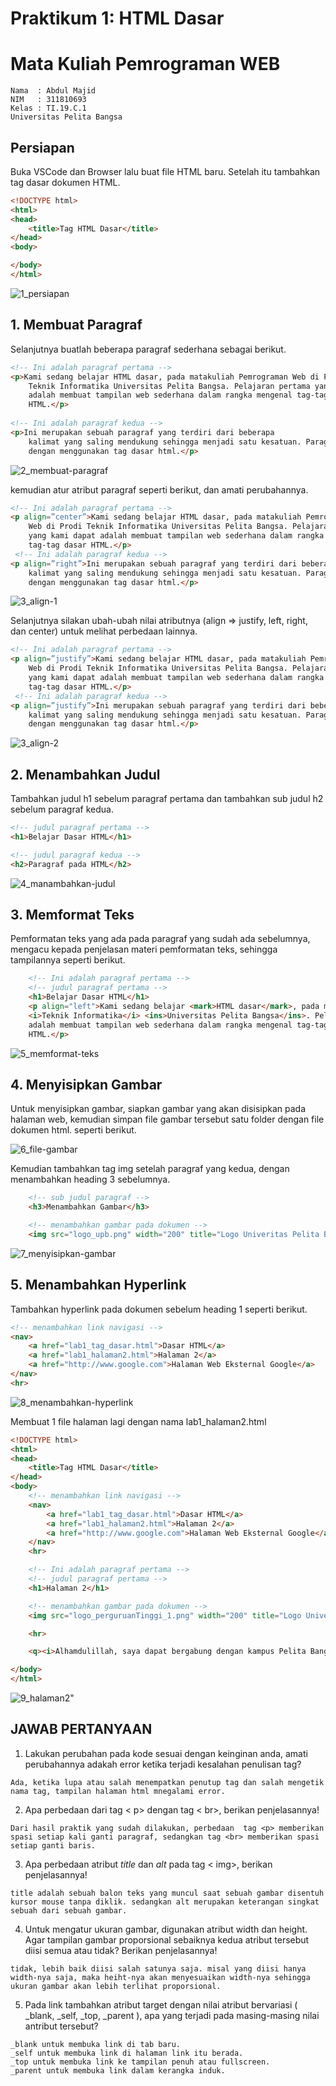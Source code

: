 # Praktikum 1: HTML Dasar
# Mata Kuliah Pemrograman WEB
```
Nama  : Abdul Majid
NIM   : 311810693
Kelas : TI.19.C.1
Universitas Pelita Bangsa
```
## Persiapan
Buka VSCode dan Browser lalu buat file HTML baru. Setelah itu tambahkan tag dasar dokumen HTML.
```html
<!DOCTYPE html>
<html>
<head>
    <title>Tag HTML Dasar</title>
</head>
<body>

</body>
</html>
```
![1_persiapan](https://user-images.githubusercontent.com/81838946/113591534-32e6a280-965e-11eb-9e70-ba146dad2858.PNG)

## 1. Membuat Paragraf
Selanjutnya buatlah beberapa paragraf sederhana sebagai berikut.
```html
<!-- Ini adalah paragraf pertama -->
<p>Kami sedang belajar HTML dasar, pada matakuliah Pemrograman Web di Prodi 
    Teknik Informatika Universitas Pelita Bangsa. Pelajaran pertama yang kami dapat 
    adalah membuat tampilan web sederhana dalam rangka mengenal tag-tag dasar 
    HTML.</p>
    
<!-- Ini adalah paragraf kedua -->
<p>Ini merupakan sebuah paragraf yang terdiri dari beberapa 
    kalimat yang saling mendukung sehingga menjadi satu kesatuan. Paragraf dibuat 
    dengan menggunakan tag dasar html.</p>
```
![2_membuat-paragraf](https://user-images.githubusercontent.com/81838946/113591985-cd46e600-965e-11eb-8db4-2d710248ef90.PNG)

kemudian atur atribut paragraf seperti berikut, dan amati perubahannya.
```html
<!-- Ini adalah paragraf pertama -->
<p align=”center”>Kami sedang belajar HTML dasar, pada matakuliah Pemrograman 
    Web di Prodi Teknik Informatika Universitas Pelita Bangsa. Pelajaran pertama 
    yang kami dapat adalah membuat tampilan web sederhana dalam rangka mengenal 
    tag-tag dasar HTML.</p>
 <!-- Ini adalah paragraf kedua -->
<p align=”right”>Ini merupakan sebuah paragraf yang terdiri dari beberapa 
    kalimat yang saling mendukung sehingga menjadi satu kesatuan. Paragraf dibuat 
    dengan menggunakan tag dasar html.</p>
```
![3_align-1](https://user-images.githubusercontent.com/81838946/113592776-ca002a00-965f-11eb-9963-d75bd4298a8d.PNG)

Selanjutnya silakan ubah-ubah nilai atributnya (align => justify, left, right, dan center) untuk melihat perbedaan lainnya.
```html
<!-- Ini adalah paragraf pertama -->
<p align=”justify”>Kami sedang belajar HTML dasar, pada matakuliah Pemrograman 
    Web di Prodi Teknik Informatika Universitas Pelita Bangsa. Pelajaran pertama 
    yang kami dapat adalah membuat tampilan web sederhana dalam rangka mengenal 
    tag-tag dasar HTML.</p>
 <!-- Ini adalah paragraf kedua -->
<p align=”justify”>Ini merupakan sebuah paragraf yang terdiri dari beberapa 
    kalimat yang saling mendukung sehingga menjadi satu kesatuan. Paragraf dibuat 
    dengan menggunakan tag dasar html.</p>
```
![3_align-2](https://user-images.githubusercontent.com/81838946/113593005-151a3d00-9660-11eb-8e22-eff87a057120.PNG)

## 2. Menambahkan Judul
Tambahkan judul h1 sebelum paragraf pertama dan tambahkan sub judul h2 sebelum paragraf kedua.
```html
<!-- judul paragraf pertama -->
<h1>Belajar Dasar HTML</h1>

<!-- judul paragraf kedua -->
<h2>Paragraf pada HTML</h2>
```
![4_manambahkan-judul](https://user-images.githubusercontent.com/81838946/113593620-d0db6c80-9660-11eb-99cc-f0bdfc2f6e63.PNG)

## 3. Memformat Teks
Pemformatan teks yang ada pada paragraf yang sudah ada sebelumnya, mengacu kepada penjelasan materi pemformatan teks, sehingga tampilannya seperti berikut.
```html
    <!-- Ini adalah paragraf pertama -->
    <!-- judul paragraf pertama -->
    <h1>Belajar Dasar HTML</h1>
    <p align="left">Kami sedang belajar <mark>HTML dasar</mark>, pada matakuliah <b>Pemrograman Web</b> di Prodi 
    <i>Teknik Informatika</i> <ins>Universitas Pelita Bangsa</ins>. Pelajaran pertama yang kami dapat 
    adalah membuat tampilan web sederhana dalam rangka mengenal tag-tag dasar 
    HTML.</p>
 ```
![5_memformat-teks](https://user-images.githubusercontent.com/81838946/113594724-46940800-9662-11eb-817b-95e56bea64a4.PNG)

 ## 4. Menyisipkan Gambar
 Untuk menyisipkan gambar, siapkan gambar yang akan disisipkan pada halaman web, kemudian simpan file gambar tersebut satu folder dengan file dokumen html. seperti berikut.

![6_file-gambar](https://user-images.githubusercontent.com/81838946/113595195-e05bb500-9662-11eb-8272-586d0f77f7a9.PNG)

Kemudian tambahkan tag img setelah paragraf yang kedua, dengan menambahkan heading 3 sebelumnya.
```html
    <!-- sub judul paragraf -->
    <h3>Menambahkan Gambar</h3>

    <!-- menambahkan gambar pada dokumen -->
    <img src="logo_upb.png" width="200" title="Logo Univeritas Pelita Bangsa">
```

![7_menyisipkan-gambar](https://user-images.githubusercontent.com/81838946/113595599-6841bf00-9663-11eb-8e8e-63e48893e3f0.PNG)

## 5. Menambahkan Hyperlink
Tambahkan hyperlink pada dokumen sebelum heading 1 seperti berikut.
```html
<!-- menambahkan link navigasi -->
<nav>
    <a href="lab1_tag_dasar.html">Dasar HTML</a>
    <a href="lab1_halaman2.html">Halaman 2</a>
    <a href="http://www.google.com">Halaman Web Eksternal Google</a>
</nav>
<hr>  
```
![8_menambahkan-hyperlink](https://user-images.githubusercontent.com/81838946/113596942-2dd92180-9665-11eb-862d-fa10dafc514b.PNG)

Membuat 1 file halaman lagi dengan nama lab1_halaman2.html
```html
<!DOCTYPE html>
<html>
<head>
    <title>Tag HTML Dasar</title>
</head>
<body>
    <!-- menambahkan link navigasi -->
    <nav>
        <a href="lab1_tag_dasar.html">Dasar HTML</a>
        <a href="lab1_halaman2.html">Halaman 2</a>
        <a href="http://www.google.com">Halaman Web Eksternal Google</a>
    </nav>
    <hr> 

    <!-- Ini adalah paragraf pertama -->
    <!-- judul paragraf pertama -->
    <h1>Halaman 2</h1>

    <!-- menambahkan gambar pada dokumen -->
    <img src="logo_perguruanTinggi_1.png" width="200" title="Logo Univeritas Pelita Bangsa">

    <hr>

    <q><i>Alhamdulillah, saya dapat bergabung dengan kampus Pelita Bangsa yang mampu mencetak pebisnis handal untuk kemajuan bangsa.</i></q>

</body>
</html>
```
![9_halaman2"](https://user-images.githubusercontent.com/81838946/113597281-ac35c380-9665-11eb-84ac-832d56f02735.PNG)


## JAWAB PERTANYAAN
1. Lakukan perubahan pada kode sesuai dengan keinginan anda, amati perubahannya adakah 
error ketika terjadi kesalahan penulisan tag?
```
Ada, ketika lupa atau salah menempatkan penutup tag dan salah mengetik nama tag, tampilan halaman html mnegalami error.
```
2. Apa perbedaan dari tag < p> dengan tag < br>, berikan penjelasannya!
```
Dari hasil praktik yang sudah dilakukan, perbedaan  tag <p> memberikan spasi setiap kali ganti paragraf, sedangkan tag <br> memberikan spasi setiap ganti baris.
```
3. Apa perbedaan atribut *title* dan *alt* pada tag < img>, berikan penjelasannya!
```
title adalah sebuah balon teks yang muncul saat sebuah gambar disentuh kursor mouse tanpa diklik. sedangkan alt merupakan keterangan singkat sebuah dari sebuah gambar.
```
4. Untuk mengatur ukuran gambar, digunakan atribut width dan height. Agar tampilan gambar 
proporsional sebaiknya kedua atribut tersebut diisi semua atau tidak? Berikan penjelasannya!
```
tidak, lebih baik diisi salah satunya saja. misal yang diisi hanya width-nya saja, maka heiht-nya akan menyesuaikan width-nya sehingga ukuran gambar akan lebih terlihat proporsional.
```
5. Pada link tambahkan atribut target dengan nilai atribut bervariasi ( _blank, _self, _top, 
_parent ), apa yang terjadi pada masing-masing nilai antribut tersebut?
```
_blank untuk membuka link di tab baru.
_self untuk membuka link di halaman link itu berada.
_top untuk membuka link ke tampilan penuh atau fullscreen.
_parent untuk membuka link dalam kerangka induk.
```
